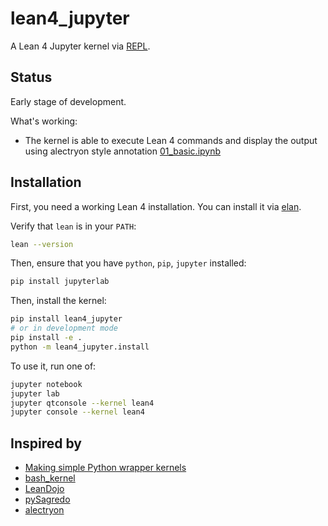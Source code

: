 # lean4_jupyter

A Lean 4 Jupyter kernel via [REPL](https://github.com/leanprover-community/repl).

## Status

Early stage of development.

What's working:

- The kernel is able to execute Lean 4 commands and display the output using alectryon style annotation [01_basic.ipynb](https://nbviewer.org/github/utensil/lean4_jupyter/blob/main/examples/01_basic.ipynb)

## Installation

First, you need a working Lean 4 installation. You can install it via [elan](https://github.com/leanprover/elan).

Verify that `lean` is in your `PATH`:

```bash
lean --version
```

Then, ensure that you have `python`, `pip`, `jupyter` installed:

```bash
pip install jupyterlab
```

Then, install the kernel:

```bash
pip install lean4_jupyter
# or in development mode
pip install -e .
python -m lean4_jupyter.install
```

To use it, run one of:

```bash
jupyter notebook
jupyter lab
jupyter qtconsole --kernel lean4
jupyter console --kernel lean4
```

## Inspired by

- [Making simple Python wrapper kernels](https://jupyter-client.readthedocs.io/en/stable/wrapperkernels.html)
- [bash_kernel](https://github.com/takluyver/bash_kernel)
- [LeanDojo](https://github.com/lean-dojo/LeanDojo)
- [pySagredo](https://github.com/zhangir-azerbayev/pySagredo)
- [alectryon](https://github.com/cpitclaudel/alectryon?tab=readme-ov-file#as-a-library)
